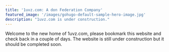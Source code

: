 ```yaml
---
title: '1uvz.com: A don Federation Company'
featured_image: '/images/gohugo-default-sample-hero-image.jpg'
description: "1uvz.com is under construction."
---
```


Welcome to the new home of 1uvz.com, please bookmark this website and check back in a couple of days. The website is still under construction but it should be completed soon.
